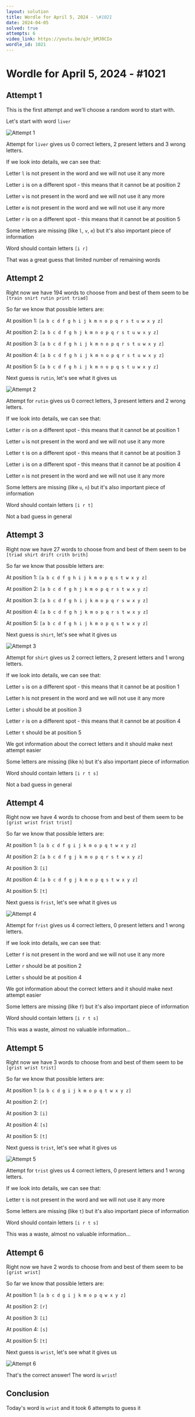 ```yaml
---
layout: solution
title: Wordle for April 5, 2024 - \#1021
date: 2024-04-05
solved: true
attempts: 6
video_link: https://youtu.be/qJr_bMJ0CIo
wordle_id: 1021
---
```


# Wordle for April 5, 2024 - \#1021

## Attempt 1

This is the first attempt and we'll choose a random word to start with.

Let's start with word `liver`

![Attempt 1](2024-04-05/attempt-1.png)

Attempt for `liver` gives us 0 correct letters, 2 present letters and 3 wrong letters.

If we look into details, we can see that:

Letter `l` is not present in the word and we will not use it any more

Letter `i` is on a different spot - this means that it cannot be at position 2

Letter `v` is not present in the word and we will not use it any more

Letter `e` is not present in the word and we will not use it any more

Letter `r` is on a different spot - this means that it cannot be at position 5

Some letters are missing (like `l`, `v`, `e`) but it's also important piece of information

Word should contain letters `[i r]`

That was a great guess that limited number of remaining words



## Attempt 2

Right now we have 194 words to choose from and best of them seem to be `[train snirt rutin print triad]`

So far we know that possible letters are:

At position 1: `[a b c d f g h i j k m n o p q r s t u w x y z]`

At position 2: `[a b c d f g h j k m n o p q r s t u w x y z]`

At position 3: `[a b c d f g h i j k m n o p q r s t u w x y z]`

At position 4: `[a b c d f g h i j k m n o p q r s t u w x y z]`

At position 5: `[a b c d f g h i j k m n o p q s t u w x y z]`

Next guess is `rutin`, let's see what it gives us

![Attempt 2](2024-04-05/attempt-2.png)

Attempt for `rutin` gives us 0 correct letters, 3 present letters and 2 wrong letters.

If we look into details, we can see that:

Letter `r` is on a different spot - this means that it cannot be at position 1

Letter `u` is not present in the word and we will not use it any more

Letter `t` is on a different spot - this means that it cannot be at position 3

Letter `i` is on a different spot - this means that it cannot be at position 4

Letter `n` is not present in the word and we will not use it any more

Some letters are missing (like `u`, `n`) but it's also important piece of information

Word should contain letters `[i r t]`

Not a bad guess in general



## Attempt 3

Right now we have 27 words to choose from and best of them seem to be `[triad shirt drift crith brith]`

So far we know that possible letters are:

At position 1: `[a b c d f g h i j k m o p q s t w x y z]`

At position 2: `[a b c d f g h j k m o p q r s t w x y z]`

At position 3: `[a b c d f g h i j k m o p q r s w x y z]`

At position 4: `[a b c d f g h j k m o p q r s t w x y z]`

At position 5: `[a b c d f g h i j k m o p q s t w x y z]`

Next guess is `shirt`, let's see what it gives us

![Attempt 3](2024-04-05/attempt-3.png)

Attempt for `shirt` gives us 2 correct letters, 2 present letters and 1 wrong letters.

If we look into details, we can see that:

Letter `s` is on a different spot - this means that it cannot be at position 1

Letter `h` is not present in the word and we will not use it any more

Letter `i` should be at position 3

Letter `r` is on a different spot - this means that it cannot be at position 4

Letter `t` should be at position 5

We got information about the correct letters and it should make next attempt easier

Some letters are missing (like `h`) but it's also important piece of information

Word should contain letters `[i r t s]`

Not a bad guess in general



## Attempt 4

Right now we have 4 words to choose from and best of them seem to be `[grist wrist frist trist]`

So far we know that possible letters are:

At position 1: `[a b c d f g i j k m o p q t w x y z]`

At position 2: `[a b c d f g j k m o p q r s t w x y z]`

At position 3: `[i]`

At position 4: `[a b c d f g j k m o p q s t w x y z]`

At position 5: `[t]`

Next guess is `frist`, let's see what it gives us

![Attempt 4](2024-04-05/attempt-4.png)

Attempt for `frist` gives us 4 correct letters, 0 present letters and 1 wrong letters.

If we look into details, we can see that:

Letter `f` is not present in the word and we will not use it any more

Letter `r` should be at position 2

Letter `s` should be at position 4

We got information about the correct letters and it should make next attempt easier

Some letters are missing (like `f`) but it's also important piece of information

Word should contain letters `[i r t s]`

This was a waste, almost no valuable information...



## Attempt 5

Right now we have 3 words to choose from and best of them seem to be `[grist wrist trist]`

So far we know that possible letters are:

At position 1: `[a b c d g i j k m o p q t w x y z]`

At position 2: `[r]`

At position 3: `[i]`

At position 4: `[s]`

At position 5: `[t]`

Next guess is `trist`, let's see what it gives us

![Attempt 5](2024-04-05/attempt-5.png)

Attempt for `trist` gives us 4 correct letters, 0 present letters and 1 wrong letters.

If we look into details, we can see that:

Letter `t` is not present in the word and we will not use it any more

Some letters are missing (like `t`) but it's also important piece of information

Word should contain letters `[i r t s]`

This was a waste, almost no valuable information...



## Attempt 6

Right now we have 2 words to choose from and best of them seem to be `[grist wrist]`

So far we know that possible letters are:

At position 1: `[a b c d g i j k m o p q w x y z]`

At position 2: `[r]`

At position 3: `[i]`

At position 4: `[s]`

At position 5: `[t]`

Next guess is `wrist`, let's see what it gives us

![Attempt 6](2024-04-05/attempt-6.png)

That's the correct answer! The word is `wrist`!

## Conclusion

Today's word is `wrist` and it took 6 attempts to guess it

